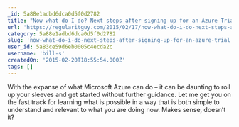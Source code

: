 ```yaml
---
_id: 5a88e1adbd6dca0d5f0d2782
title: "Now what do I do? Next steps after signing up for an Azure Trial."
url: 'https://regularitguy.com/2015/02/17/now-what-do-i-do-next-steps-after-signing-up-for-an-azure-trial/'
category: 5a88e1adbd6dca0d5f0d2782
slug: 'now-what-do-i-do-next-steps-after-signing-up-for-an-azure-trial'
user_id: 5a83ce59d6eb0005c4ecda2c
username: 'bill-s'
createdOn: '2015-02-20T18:55:54.000Z'
tags: []
---
```


With the expanse of what Microsoft Azure can do – it can be daunting to roll up your sleeves and get started without further guidance. Let me get you on the fast track for learning what is possible in a way that is both simple to understand and relevant to what you are doing now.  Makes sense, doesn’t it?
